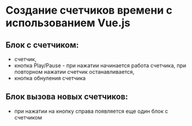 # Создание счетчиков времени с использованием Vue.js



## Блок с счетчиком:
- счетчик,
- кнопка Play/Pause - при нажатии начинается работа счетчика, при повторном нажатии счетчик останавливается,
- кнопка обнуления счетчика

## Блок вызова новых счетчиков:
- при нажатии на кнопку справа появляется еще один блок с счетчиком
